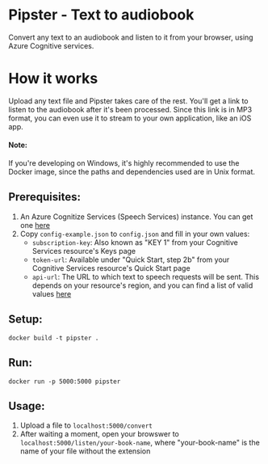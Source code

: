 # Pipster - Text to audiobook
Convert any text to an audiobook and listen to it from your browser, using Azure Cognitive services.

# How it works
Upload any text file and Pipster takes care of the rest. You'll get a link to listen to the audiobook after it's been processed. Since this link is in MP3 format, you can even use it to stream to your own application, like an iOS app.

#### Note:
If you're developing on Windows, it's highly recommended to use the Docker image, since the paths and dependencies used are in Unix format.

## Prerequisites:
1) An Azure Cognitize Services (Speech Services) instance. You can get one [here](https://portal.azure.com)
2) Copy `config-example.json` to `config.json` and fill in your own values:
    - `subscription-key`: Also known as "KEY 1" from your Cognitive Services resource's Keys page
    - `token-url`: Available under "Quick Start, step 2b" from your Cognitive Services resource's Quick Start page
    - `api-url`: The URL to which text to speech requests will be sent. This depends on your resource's region, and you can find a list of valid values <a href="https://docs.microsoft.com/en-us/azure/cognitive-services/speech-service/rest-text-to-speech#standard-and-neural-voices" target="_blank">here</a>

## Setup:
`docker build -t pipster .`

## Run:
`docker run -p 5000:5000 pipster`

## Usage:
1) Upload a file to `localhost:5000/convert`
2) After waiting a moment, open your browswer to `localhost:5000/listen/your-book-name`, where "your-book-name" is the name of your file without the extension
